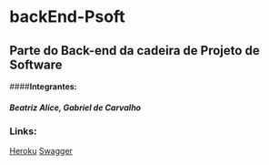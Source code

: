 # backEnd-Psoft
## Parte do Back-end da cadeira de Projeto de Software
####__Integrantes:__
##### Beatriz Alice, Gabriel de Carvalho

### Links:
[Heroku](https://projectpsoft.herokuapp.com/)
[Swagger](https://projectpsoft.herokuapp.com/api/swagger-ui.html#/)
